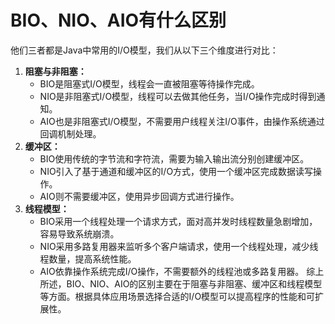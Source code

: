 # BIO、NIO、AIO有什么区别
他们三者都是Java中常用的I/O模型，我们从以下三个维度进行对比：
1. **阻塞与非阻塞：**
    - BIO是阻塞式I/O模型，线程会一直被阻塞等待操作完成。
    - NIO是非阻塞式I/O模型，线程可以去做其他任务，当I/O操作完成时得到通知。
    - AIO也是非阻塞式I/O模型，不需要用户线程关注I/O事件，由操作系统通过回调机制处理。
2. **缓冲区：**
    - BIO使用传统的字节流和字符流，需要为输入输出流分别创建缓冲区。
    - NIO引入了基于通道和缓冲区的I/O方式，使用一个缓冲区完成数据读写操作。
    - AIO则不需要缓冲区，使用异步回调方式进行操作。
3. **线程模型：**
    - BIO采用一个线程处理一个请求方式，面对高并发时线程数量急剧增加，容易导致系统崩溃。
    - NIO采用多路复用器来监听多个客户端请求，使用一个线程处理，减少线程数量，提高系统性能。
    - AIO依靠操作系统完成I/O操作，不需要额外的线程池或多路复用器。
综上所述，BIO、NIO、AIO的区别主要在于阻塞与非阻塞、缓冲区和线程模型等方面。根据具体应用场景选择合适的I/O模型可以提高程序的性能和可扩展性。
